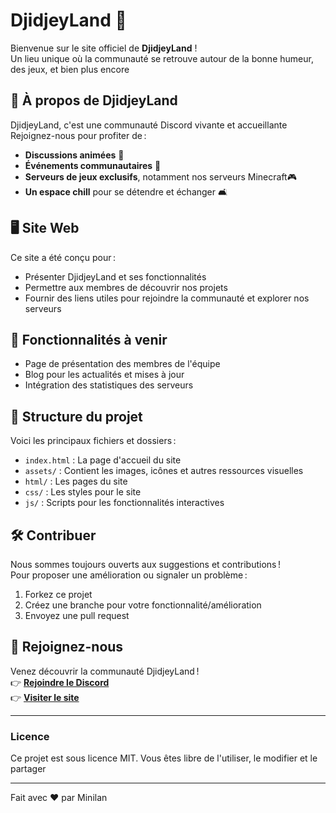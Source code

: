 # DjidjeyLand 🌟

Bienvenue sur le site officiel de **DjidjeyLand** !  
Un lieu unique où la communauté se retrouve autour de la bonne humeur, des jeux, et bien plus encore

## 🎉 À propos de DjidjeyLand

DjidjeyLand, c'est une communauté Discord vivante et accueillante
Rejoignez-nous pour profiter de :

- **Discussions animées** 🌈
- **Événements communautaires** 🎉
- **Serveurs de jeux exclusifs**, notamment nos serveurs Minecraft🎮
- **Un espace chill** pour se détendre et échanger 🛋️

## 🖥️ Site Web

Ce site a été conçu pour :

- Présenter DjidjeyLand et ses fonctionnalités
- Permettre aux membres de découvrir nos projets
- Fournir des liens utiles pour rejoindre la communauté et explorer nos serveurs

## 🚀 Fonctionnalités à venir

- Page de présentation des membres de l'équipe
- Blog pour les actualités et mises à jour
- Intégration des statistiques des serveurs

## 📂 Structure du projet

Voici les principaux fichiers et dossiers :

- `index.html` : La page d'accueil du site
- `assets/` : Contient les images, icônes et autres ressources visuelles
- `html/` : Les pages du site
- `css/` : Les styles pour le site
- `js/` : Scripts pour les fonctionnalités interactives

## 🛠️ Contribuer

Nous sommes toujours ouverts aux suggestions et contributions !  
Pour proposer une amélioration ou signaler un problème :

1. Forkez ce projet
2. Créez une branche pour votre fonctionnalité/amélioration
3. Envoyez une pull request

## 💌 Rejoignez-nous

Venez découvrir la communauté DjidjeyLand !  
👉 **[Rejoindre le Discord](https://discord.gg/votre-lien-invitation)**  
👉 **[Visiter le site](https://votre-utilisateur.github.io/DjidjeyLand)**

---

### Licence

Ce projet est sous licence MIT. Vous êtes libre de l'utiliser, le modifier et le partager

---

Fait avec ❤️ par Minilan
